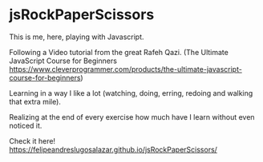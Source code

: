 # jsRockPaperScissors

This is me, here, playing with Javascript.

Following a Video tutorial from the great Rafeh Qazi.
(The Ultimate JavaScript Course for Beginners 
https://www.cleverprogrammer.com/products/the-ultimate-javascript-course-for-beginners)

Learning in a way I like a lot (watching, doing, erring, redoing and walking that extra mile).

Realizing at the end of every exercise how much have I learn without even noticed it.

Check it here!
https://felipeandreslugosalazar.github.io/jsRockPaperScissors/

